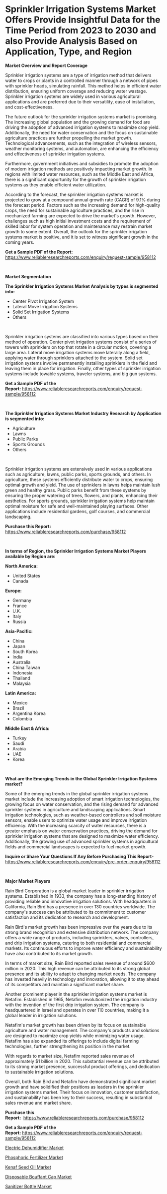 <p><h1>Sprinkler Irrigation Systems Market Offers Provide Insightful Data for the Time Period from 2023 to 2030 and also Provide Analysis Based on Application, Type, and Region</h1></p><p><strong>Market Overview and Report Coverage</strong></p>
<p><p>Sprinkler irrigation systems are a type of irrigation method that delivers water to crops or plants in a controlled manner through a network of pipes with sprinkler heads, simulating rainfall. This method helps in efficient water distribution, ensuring uniform coverage and reducing water wastage. Sprinkler irrigation systems are widely used in various agricultural applications and are preferred due to their versatility, ease of installation, and cost-effectiveness.</p><p>The future outlook for the sprinkler irrigation systems market is promising. The increasing global population and the growing demand for food are driving the adoption of advanced irrigation systems to maximize crop yield. Additionally, the need for water conservation and the focus on sustainable agriculture practices are further propelling the market growth. Technological advancements, such as the integration of wireless sensors, weather monitoring systems, and automation, are enhancing the efficiency and effectiveness of sprinkler irrigation systems.</p><p>Furthermore, government initiatives and subsidies to promote the adoption of modern irrigation methods are positively impacting market growth. In regions with limited water resources, such as the Middle East and Africa, there is a significant opportunity for the growth of sprinkler irrigation systems as they enable efficient water utilization.</p><p>According to the forecast, the sprinkler irrigation systems market is projected to grow at a compound annual growth rate (CAGR) of 9.1% during the forecast period. Factors such as the increasing demand for high-quality crops, the need for sustainable agriculture practices, and the rise in mechanized farming are expected to drive the market's growth. However, challenges such as high initial investment costs and the requirement of skilled labor for system operation and maintenance may restrain market growth to some extent. Overall, the outlook for the sprinkler irrigation systems market is positive, and it is set to witness significant growth in the coming years.</p></p>
<p><strong>Get a Sample PDF of the Report:</strong> <a href="https://www.reliableresearchreports.com/enquiry/request-sample/958112">https://www.reliableresearchreports.com/enquiry/request-sample/958112</a></p>
<p>&nbsp;</p>
<p><strong>Market Segmentation</strong></p>
<p><strong>The Sprinkler Irrigation Systems Market Analysis by types is segmented into:</strong></p>
<p><ul><li>Center Pivot Irrigation System</li><li>Lateral Move Irrigation Systems</li><li>Solid Set Irrigation Systems</li><li>Others</li></ul></p>
<p>&nbsp;</p>
<p><p>Sprinkler irrigation systems are classified into various types based on their method of operation. Center pivot irrigation systems consist of a series of towers with sprinklers on top that rotate in a circular motion, covering a large area. Lateral move irrigation systems move laterally along a field, applying water through sprinklers attached to the system. Solid set irrigation systems involve permanently installing sprinklers in the field and leaving them in place for irrigation. Finally, other types of sprinkler irrigation systems include towable systems, traveler systems, and big gun systems.</p></p>
<p><strong>Get a Sample PDF of the Report:</strong>&nbsp;<a href="https://www.reliableresearchreports.com/enquiry/request-sample/958112">https://www.reliableresearchreports.com/enquiry/request-sample/958112</a></p>
<p>&nbsp;</p>
<p><strong>The Sprinkler Irrigation Systems Market Industry Research by Application is segmented into:</strong></p>
<p><ul><li>Agriculture</li><li>Lawns</li><li>Public Parks</li><li>Sports Grounds</li><li>Others</li></ul></p>
<p>&nbsp;</p>
<p><p>Sprinkler irrigation systems are extensively used in various applications such as agriculture, lawns, public parks, sports grounds, and others. In agriculture, these systems efficiently distribute water to crops, ensuring optimal growth and yield. The use of sprinklers in lawns helps maintain lush green and healthy grass. Public parks benefit from these systems by ensuring the proper watering of trees, flowers, and plants, enhancing their aesthetics. For sports grounds, sprinkler irrigation systems help maintain optimal moisture for safe and well-maintained playing surfaces. Other applications include residential gardens, golf courses, and commercial landscaping.</p></p>
<p><strong>Purchase this Report:</strong>&nbsp; <a href="https://www.reliableresearchreports.com/purchase/958112">https://www.reliableresearchreports.com/purchase/958112</a></p>
<p>&nbsp;</p>
<p><strong>In terms of Region, the Sprinkler Irrigation Systems Market Players available by Region are:</strong></p>
<p>
    <p> <strong> North America: </strong>
        <ul>
            <li>United States</li>
            <li>Canada</li>
        </ul>
        </p> 
    <p> <strong> Europe: </strong>
        <ul>
            <li>Germany</li>
            <li>France</li>
            <li>U.K.</li>
            <li>Italy</li>
            <li>Russia</li>
        </ul>
        </p> 
    <p> <strong> Asia-Pacific: </strong>
        <ul>
            <li>China</li>
            <li>Japan</li>
            <li>South Korea</li>
            <li>India</li>
            <li>Australia</li>
            <li>China Taiwan</li>
            <li>Indonesia</li>
            <li>Thailand</li>
            <li>Malaysia</li>
        </ul>
        </p> 
    <p> <strong> Latin America: </strong>
        <ul>
            <li>Mexico</li>
            <li>Brazil</li>
            <li>Argentina Korea</li>
            <li>Colombia</li>
        </ul>
        </p> 
    <p> <strong> Middle East & Africa: </strong>
        <ul>
            <li>Turkey</li>
            <li>Saudi</li>
            <li>Arabia</li>
            <li>UAE</li>
            <li>Korea</li>
        </ul>
    </p>
    </p>
<p>&nbsp;</p>
<p><strong>What are the Emerging Trends in the Global Sprinkler Irrigation Systems market?</strong></p>
<p><p>Some of the emerging trends in the global sprinkler irrigation systems market include the increasing adoption of smart irrigation technologies, the growing focus on water conservation, and the rising demand for advanced sprinkler systems in agriculture and landscaping applications. Smart irrigation technologies, such as weather-based controllers and soil moisture sensors, enable users to optimize water usage and improve irrigation efficiency. With the increasing scarcity of water resources, there is a greater emphasis on water conservation practices, driving the demand for sprinkler irrigation systems that are designed to maximize water efficiency. Additionally, the growing use of advanced sprinkler systems in agricultural fields and commercial landscapes is expected to fuel market growth.</p></p>
<p><strong>Inquire or Share Your Questions If Any Before Purchasing This Report</strong>- <a href="https://www.reliableresearchreports.com/enquiry/pre-order-enquiry/958112">https://www.reliableresearchreports.com/enquiry/pre-order-enquiry/958112</a></p>
<p>&nbsp;</p>
<p><strong>Major Market Players</strong></p>
<p><p>Rain Bird Corporation is a global market leader in sprinkler irrigation systems. Established in 1933, the company has a long-standing history of providing reliable and innovative irrigation solutions. With headquarters in California, Rain Bird has a presence in over 130 countries worldwide. The company's success can be attributed to its commitment to customer satisfaction and its dedication to research and development.</p><p>Rain Bird's market growth has been impressive over the years due to its strong brand recognition and extensive distribution network. The company offers a wide range of products, including sprinklers, valves, controllers, and drip irrigation systems, catering to both residential and commercial markets. Its continuous efforts to improve water efficiency and sustainability have also contributed to its market growth.</p><p>In terms of market size, Rain Bird reported sales revenue of around $600 million in 2020. This high revenue can be attributed to its strong global presence and its ability to adapt to changing market needs. The company has invested heavily in technology and innovation, allowing it to stay ahead of its competitors and maintain a significant market share.</p><p>Another prominent player in the sprinkler irrigation systems market is Netafim. Established in 1965, Netafim revolutionized the irrigation industry with the invention of the first drip irrigation system. The company is headquartered in Israel and operates in over 110 countries, making it a global leader in irrigation solutions.</p><p>Netafim's market growth has been driven by its focus on sustainable agriculture and water management. The company's products and solutions are designed to maximize crop yields while minimizing water usage. Netafim has also expanded its offerings to include digital farming technologies, further strengthening its position in the market.</p><p>With regards to market size, Netafim reported sales revenue of approximately $1 billion in 2020. This substantial revenue can be attributed to its strong market presence, successful product offerings, and dedication to sustainable irrigation solutions.</p><p>Overall, both Rain Bird and Netafim have demonstrated significant market growth and have solidified their positions as leaders in the sprinkler irrigation systems market. Their focus on innovation, customer satisfaction, and sustainability has been key to their success, resulting in substantial sales revenue and market share.</p></p>
<p><strong>Purchase this Report:</strong>&nbsp;&nbsp;<a href="https://www.reliableresearchreports.com/purchase/958112">https://www.reliableresearchreports.com/purchase/958112</a></p>
<p></p>
<p><strong>Get a Sample PDF of the Report:</strong>&nbsp;<a href="https://www.reliableresearchreports.com/enquiry/request-sample/958112">https://www.reliableresearchreports.com/enquiry/request-sample/958112</a></p>
<p><p><a href="https://medium.com/@ishankishanrp23/electric-dehumidifier-market-comprehensive-assessment-by-type-application-and-geography-61e52a9d616c">Electric Dehumidifier Market</a></p><p><a href="https://github.com/RickHolmes3/Market-Research-Report-List-1/blob/main/phosphoric-fertilizer-market.md">Phosphoric Fertilizer Market</a></p><p><a href="https://github.com/CliffMedina6/Market-Research-Report-List-1/blob/main/kenaf-seed-oil-market.md">Kenaf Seed Oil Market</a></p><p><a href="https://medium.com/@yuvicharp23/disposable-bouffant-cap-market-comprehensive-assessment-by-type-application-and-geography-51f97ecb237a">Disposable Bouffant Cap Market</a></p><p><a href="https://medium.com/@subhamgillrp23/sanitizer-bottle-market-insights-into-market-cagr-market-trends-and-growth-strategies-f4370f39ac66">Sanitizer Bottle Market</a></p></p>